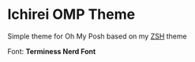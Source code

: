 # Ichirei OMP Theme

Simple theme for Oh My Posh based on my [ZSH](https://github.com/ichirei/ichirei.zsh-theme) theme

Font: **Terminess Nerd Font**